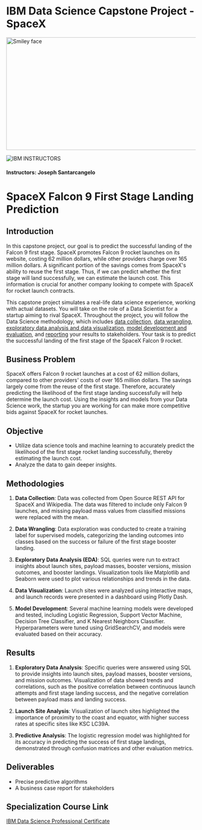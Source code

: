 # IBM Data Science Capstone Project - SpaceX

<img src="https://i.imgur.com/YCFnjvg.png" alt="Smiley face" height="300" width="600">

![IBM](http://i.imgur.com/Qktqnu1.png) INSTRUCTORS
#### Instructors: Joseph Santarcangelo

# SpaceX Falcon 9 First Stage Landing Prediction

## Introduction

In this capstone project, our goal is to predict the successful landing of the Falcon 9 first stage. SpaceX promotes Falcon 9 rocket launches on its website, costing 62 million dollars, while other providers charge over 165 million dollars. A significant portion of the savings comes from SpaceX's ability to reuse the first stage. Thus, if we can predict whether the first stage will land successfully, we can estimate the launch cost. This information is crucial for another company looking to compete with SpaceX for rocket launch contracts.

This capstone project simulates a real-life data science experience, working with actual datasets. You will take on the role of a Data Scientist for a startup aiming to rival SpaceX. Throughout the project, you will follow the Data Science methodology, which includes [data collection](https://github.com/vishalorsu/IBM-Data-Science-Capstone-Project/blob/main/jupyter-labs-spacex-data-collection-api.ipynb), [data wrangling](https://github.com/vishalorsu/IBM-Data-Science-Capstone-Project/blob/main/labs-jupyter-spacex-Data%20wrangling.ipynb), [exploratory data analysis and data visualization](https://github.com/vishalorsu/IBM-Data-Science-Capstone-Project/blob/main/edadataviz.ipynb), [model development and evaluation](https://github.com/vishalorsu/IBM-Data-Science-Capstone-Project/blob/main/SpaceX_Machine%20Learning%20Prediction_Part_5.ipynb), and [reporting](https://github.com/vishalorsu/IBM-Data-Science-Capstone-SpaceX/blob/main/Winning%20Space%20Race%20with%20Data%20Science.pdf) your results to stakeholders. Your task is to predict the successful landing of the first stage of the SpaceX Falcon 9 rocket.

## Business Problem

SpaceX offers Falcon 9 rocket launches at a cost of 62 million dollars, compared to other providers' costs of over 165 million dollars. The savings largely come from the reuse of the first stage. Therefore, accurately predicting the likelihood of the first stage landing successfully will help determine the launch cost. Using the insights and models from your Data Science work, the startup you are working for can make more competitive bids against SpaceX for rocket launches.

## Objective

- Utilize data science tools and machine learning to accurately predict the likelihood of the first stage rocket landing successfully, thereby estimating the launch cost.
- Analyze the data to gain deeper insights.

## Methodologies

1. **Data Collection**: Data was collected from Open Source REST API for SpaceX and Wikipedia. The data was filtered to include only Falcon 9 launches, and missing payload mass values from classified missions were replaced with the mean.

2. **Data Wrangling**: Data exploration was conducted to create a training label for supervised models, categorizing the landing outcomes into classes based on the success or failure of the first stage booster landing.

3. **Exploratory Data Analysis (EDA)**: SQL queries were run to extract insights about launch sites, payload masses, booster versions, mission outcomes, and booster landings. Visualization tools like Matplotlib and Seaborn were used to plot various relationships and trends in the data.

4. **Data Visualization**: Launch sites were analyzed using interactive maps, and launch records were presented in a dashboard using Plotly Dash.

5. **Model Development**: Several machine learning models were developed and tested, including Logistic Regression, Support Vector Machine, Decision Tree Classifier, and K Nearest Neighbors Classifier. Hyperparameters were tuned using GridSearchCV, and models were evaluated based on their accuracy.

## Results

1. **Exploratory Data Analysis**: Specific queries were answered using SQL to provide insights into launch sites, payload masses, booster versions, and mission outcomes. Visualization of data showed trends and correlations, such as the positive correlation between continuous launch attempts and first stage landing success, and the negative correlation between payload mass and landing success.

2. **Launch Site Analysis**: Visualization of launch sites highlighted the importance of proximity to the coast and equator, with higher success rates at specific sites like KSC LC39A.

3. **Predictive Analysis**: The logistic regression model was highlighted for its accuracy in predicting the success of first stage landings, demonstrated through confusion matrices and other evaluation metrics.

## Deliverables

- Precise predictive algorithms
- A business case report for stakeholders

## Specialization Course Link

[IBM Data Science Professional Certificate](https://www.coursera.org/professional-certificates/ibm-data-science)

